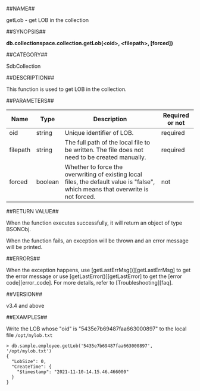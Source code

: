 ##NAME##

getLob - get LOB in the collection

##SYNOPSIS##

**db.collectionspace.collection.getLob\(\<oid\>, \<filepath\>, \[forced\]\)**

##CATEGORY##

SdbCollection

##DESCRIPTION##

This function is used to get LOB in the collection.

##PARAMETERS##

| Name | Type| Description | Required or not |
| ---- | --- | ----------- | --------------- |
| oid  | string | Unique identifier of LOB. | required |
| filepath | string | The full path of the local file to be written. The file does not need to be created manually. | required |
| forced | boolean | Whether to force the overwriting of existing local files, the default value is "false", which means that overwrite is not forced. | not |

##RETURN VALUE##

When the function executes successfully, it will return an object of type BSONObj. 

When the function fails, an exception will be thrown and an error message will be printed.

##ERRORS##

When the exception happens, use [getLastErrMsg()][getLastErrMsg] to get the error message or use [getLastError()][getLastError] to get the [error code][error_code]. For more details, refer to [Troubleshooting][faq].

##VERSION##

v3.4 and above

##EXAMPLES##

Write the LOB whose "oid" is "5435e7b69487faa663000897" to the local file `/opt/mylob.txt`

```lang-javascript
> db.sample.employee.getLob('5435e7b69487faa663000897', '/opt/mylob.txt')
{
  "LobSize": 0,
  "CreateTime": {
    "$timestamp": "2021-11-10-14.15.46.466000"
  }
}
```

[^_^]:
     Links
[getLastErrMsg]:manual/Manual/Sequoiadb_Command/Global/getLastErrMsg.md
[getLastError]:manual/Manual/Sequoiadb_Command/Global/getLastError.md
[faq]:manual/FAQ/faq_sdb.md
[error_code]:manual/Manual/Sequoiadb_error_code.md

